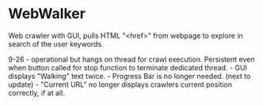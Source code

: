 # WebWalker
Web crawler with GUI, pulls HTML "&lt;href>" from webpage to explore in search of the user keywords.

9-26 - operational but hangs on thread for crawl execution. Persistent even when button called for stop function to terminate dedicated thread.
     - GUI displays "Walking" text twice.
     - Progress Bar is no longer needed. (next to update)
     - "Current URL" no longer displays crawlers current position correctly, if at all. 
